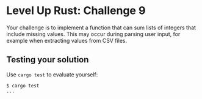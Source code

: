 # Level Up Rust: Challenge 9

Your challenge is to implement a function that can sum lists of integers
that include missing values. This may occur during parsing user input,
for example when extracting values from CSV files.

## Testing your solution

Use `cargo test` to evaluate yourself:

```console
$ cargo test
...
```
